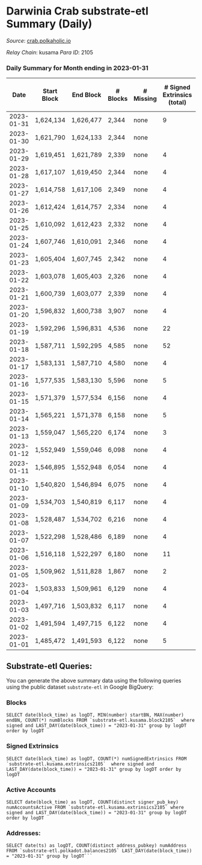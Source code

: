 # Darwinia Crab substrate-etl Summary (Daily)

_Source_: [crab.polkaholic.io](https://crab.polkaholic.io)

*Relay Chain*: kusama
*Para ID*: 2105



### Daily Summary for Month ending in 2023-01-31


| Date | Start Block | End Block | # Blocks | # Missing | # Signed Extrinsics (total) | # Active Accounts | # Addresses with Balances | # Events | # Transfers | # XCM Transfers In | # XCM Transfers Out |
| ---- | ----------- | --------- | -------- | --------- | --------------------------- | ----------------- | ------------------------- | -------- | ----------- | ------------------ | ------------------- |
| 2023-01-31 | 1,624,134 | 1,626,477 | 2,344 | none | 9 | 1 | 52 | 4,725 |   |   |   |
| 2023-01-30 | 1,621,790 | 1,624,133 | 2,344 | none |  |  | 52 | 4,690 |   |   |   |
| 2023-01-29 | 1,619,451 | 1,621,789 | 2,339 | none | 4 | 1 | 52 | 4,761 | 66 ($0.056) |   |   |
| 2023-01-28 | 1,617,107 | 1,619,450 | 2,344 | none | 4 | 1 | 52 | 4,705 |   |   |   |
| 2023-01-27 | 1,614,758 | 1,617,106 | 2,349 | none | 4 | 1 | 52 | 4,715 |   |   |   |
| 2023-01-26 | 1,612,424 | 1,614,757 | 2,334 | none | 4 | 1 | 52 | 4,686 |   |   |   |
| 2023-01-25 | 1,610,092 | 1,612,423 | 2,332 | none | 4 | 1 | 52 | 4,681 |   |   |   |
| 2023-01-24 | 1,607,746 | 1,610,091 | 2,346 | none | 4 | 1 | 52 | 4,709 |   |   |   |
| 2023-01-23 | 1,605,404 | 1,607,745 | 2,342 | none | 4 | 1 | 52 | 4,702 |   |   |   |
| 2023-01-22 | 1,603,078 | 1,605,403 | 2,326 | none | 4 | 1 | 52 | 4,669 |   |   |   |
| 2023-01-21 | 1,600,739 | 1,603,077 | 2,339 | none | 4 | 1 | 52 | 4,695 |   |   |   |
| 2023-01-20 | 1,596,832 | 1,600,738 | 3,907 | none | 4 | 1 | 52 | 7,832 |   |   |   |
| 2023-01-19 | 1,592,296 | 1,596,831 | 4,536 | none | 22 | 4 | 52 | 9,423 | 245 ($3.54) |   |   |
| 2023-01-18 | 1,587,711 | 1,592,295 | 4,585 | none | 52 | 2 | 52 | 9,664 | 279 ($202.47) |   |   |
| 2023-01-17 | 1,583,131 | 1,587,710 | 4,580 | none | 4 | 1 | 52 | 9,179 |   |   |   |
| 2023-01-16 | 1,577,535 | 1,583,130 | 5,596 | none | 5 | 1 | 52 | 11,281 | 66 ($0.058) |   |   |
| 2023-01-15 | 1,571,379 | 1,577,534 | 6,156 | none | 4 | 1 | 52 | 12,332 |   |   |   |
| 2023-01-14 | 1,565,221 | 1,571,378 | 6,158 | none | 5 | 1 | 52 | 12,339 |   |   |   |
| 2023-01-13 | 1,559,047 | 1,565,220 | 6,174 | none | 3 | 1 | 52 | 12,363 |   |   |   |
| 2023-01-12 | 1,552,949 | 1,559,046 | 6,098 | none | 4 | 1 | 52 | 12,216 |   |   |   |
| 2023-01-11 | 1,546,895 | 1,552,948 | 6,054 | none | 4 | 1 | 52 | 12,127 |   |   |   |
| 2023-01-10 | 1,540,820 | 1,546,894 | 6,075 | none | 4 | 1 | 52 | 12,169 |   |   |   |
| 2023-01-09 | 1,534,703 | 1,540,819 | 6,117 | none | 4 | 1 | 52 | 12,254 |   |   |   |
| 2023-01-08 | 1,528,487 | 1,534,702 | 6,216 | none | 4 | 1 | 52 | 12,451 |   |   |   |
| 2023-01-07 | 1,522,298 | 1,528,486 | 6,189 | none | 4 | 1 | 52 | 12,398 |   |   |   |
| 2023-01-06 | 1,516,118 | 1,522,297 | 6,180 | none | 11 | 2 | 52 | 12,559 | 144 ($0.19) |   |   |
| 2023-01-05 | 1,509,962 | 1,511,828 | 1,867 | none | 2 | 1 | 52 | 3,743 |   |   |   |
| 2023-01-04 | 1,503,833 | 1,509,961 | 6,129 | none | 4 | 1 | 52 | 12,277 |   |   |   |
| 2023-01-03 | 1,497,716 | 1,503,832 | 6,117 | none | 4 | 1 | 52 | 12,253 |   |   |   |
| 2023-01-02 | 1,491,594 | 1,497,715 | 6,122 | none | 4 | 1 | 52 | 12,264 |   |   |   |
| 2023-01-01 | 1,485,472 | 1,491,593 | 6,122 | none | 5 | 1 | 52 | 12,333 | 66 ($0.058) |   |   |

## Substrate-etl Queries:
You can generate the above summary data using the following queries using the public dataset `substrate-etl` in Google BigQuery:


### Blocks
```
SELECT date(block_time) as logDT, MIN(number) startBN, MAX(number) endBN, COUNT(*) numBlocks FROM `substrate-etl.kusama.block2105`  where signed and LAST_DAY(date(block_time)) = "2023-01-31" group by logDT order by logDT
```


### Signed Extrinsics
```
SELECT date(block_time) as logDT, COUNT(*) numSignedExtrinsics FROM `substrate-etl.kusama.extrinsics2105`  where signed and LAST_DAY(date(block_time)) = "2023-01-31" group by logDT order by logDT
```


### Active Accounts
```
SELECT date(block_time) as logDT, COUNT(distinct signer_pub_key) numAccountsActive FROM `substrate-etl.kusama.extrinsics2105` where signed and LAST_DAY(date(block_time)) = "2023-01-31" group by logDT order by logDT
```


### Addresses:
```
SELECT date(ts) as logDT, COUNT(distinct address_pubkey) numAddress FROM `substrate-etl.polkadot.balances2105` LAST_DAY(date(block_time)) = "2023-01-31" group by logDT```

